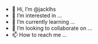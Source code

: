- 👋 Hi, I’m @jacklhs
- 👀 I’m interested in ...
- 🌱 I’m currently learning ...
- 💞️ I’m looking to collaborate on ...
- 📫 How to reach me ...

<!---
jacklhs/jacklhs is a ✨ special ✨ repository because its `README.md` (this file) appears on your GitHub profile.
You can click the Preview link to take a look at your changes.
--->
